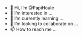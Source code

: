 - 👋 Hi, I’m @PapiHoule
- 👀 I’m interested in ...
- 🌱 I’m currently learning ...
- 💞️ I’m looking to collaborate on ...
- 📫 How to reach me ...

<!---
PapiHoule/PapiHoule is a ✨ special ✨ repository because its `README.md` (this file) appears on your GitHub profile.
You can click the Preview link to take a look at your changes.
--->
